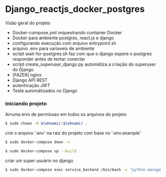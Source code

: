 # Django_reactjs_docker_postgres

Visão geral do projeto
- Docker-compose.yml orquestrando container Docker
- Docker para ambiente postgres, react.js e django
- configurando execução com arquivo entrypoint.sh
- arquivo .env para variaveis de ambiente
- script wait-for-postgres.sh faz com que o django espere o postgres responder antes de tentar conectar
- script create_superuser_django.py automátiza a criação do superuser do Django
- [FAZER] nginx
- Django API REST
- autenticação JWT
- Teste automátizados no Django

### iniciando projeto

Arruma erro de permissao em todos os arquivos do projeto
```bash
$ sudo chown -R $(whoami):$(whoami) .
```

crie o arquivo '.env' na raiz do projeto com base no '.env.example'

```bash
$ sudo docker-compose down -v
```

```bash
$ sudo docker-compose up --build
```

criar um super usuário no django
```bash 
$ sudo docker-compose exec service_backend /bin/bash -c "python manage.py createsuperuser"
```

